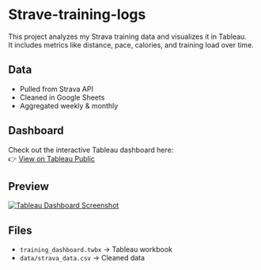 # Strave-training-logs

This project analyzes my Strava training data and visualizes it in Tableau.  
It includes metrics like distance, pace, calories, and training load over time.

## Data
- Pulled from Strava API
- Cleaned in Google Sheets
- Aggregated weekly & monthly

## Dashboard
Check out the interactive Tableau dashboard here:  
👉 [View on Tableau Public](https://public.tableau.com/app/profile/billy.hill/viz/StravaRunningdata/Dashboard1)

## Preview
[![Tableau Dashboard Screenshot](https://github.com/user-attachments/assets/0bc63bde-4196-4b41-8655-0a091a72064a)](https://github.com/user-attachments/assets/0bc63bde-4196-4b41-8655-0a091a72064a)



## Files
- `training_dashboard.twbx` → Tableau workbook
- `data/strava_data.csv` → Cleaned data
